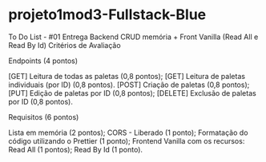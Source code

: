 # projeto1mod3-Fullstack-Blue

To Do List - #01 Entrega 
Backend CRUD memória + Front Vanilla (Read All e Read By Id)
Critérios de Avaliação

Endpoints (4 pontos)

[GET] Leitura de todas as paletas (0,8 pontos);
[GET] Leitura de paletas individuais (por ID) (0,8 pontos).
[POST] Criação de paletas (0,8 pontos);
[PUT] Edição de paletas por ID (0,8 pontos);
[DELETE] Exclusão de paletas por ID (0,8 pontos).

Requisitos (6 pontos)

Lista em memória (2 pontos);
CORS - Liberado (1 ponto);
Formatação do código utilizando o Prettier (1 ponto);
Frontend Vanilla com os recursos:
Read All (1 pontos);
Read By Id (1 ponto).
